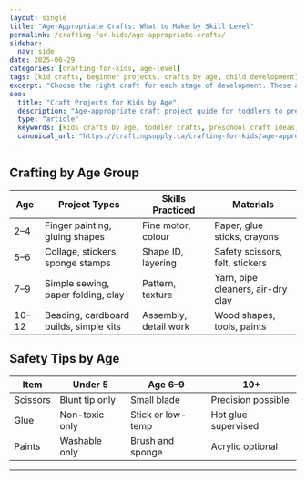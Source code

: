 ```yaml
---
layout: single
title: "Age-Appropriate Crafts: What to Make by Skill Level"
permalink: /crafting-for-kids/age-appropriate-crafts/
sidebar:
  nav: side
date: 2025-06-29
categories: [crafting-for-kids, age-level]
tags: [kid crafts, beginner projects, crafts by age, child development]
excerpt: "Choose the right craft for each stage of development. These activities are sorted by age and skill level to keep things fun and frustration-free."
seo:
  title: "Craft Projects for Kids by Age"
  description: "Age-appropriate craft project guide for toddlers to preteens. Discover what materials and skills match each age group."
  type: "article"
  keywords: [kids crafts by age, toddler crafts, preschool craft ideas, age-level crafts]
  canonical_url: "https://craftingsupply.ca/crafting-for-kids/age-appropriate-crafts/"
---
```


## Crafting by Age Group

| Age | Project Types | Skills Practiced | Materials |
|-----|---------------|------------------|-----------|
| 2–4 | Finger painting, gluing shapes | Fine motor, colour | Paper, glue sticks, crayons |
| 5–6 | Collage, stickers, sponge stamps | Shape ID, layering | Safety scissors, felt, stickers |
| 7–9 | Simple sewing, paper folding, clay | Pattern, texture | Yarn, pipe cleaners, air-dry clay |
| 10–12 | Beading, cardboard builds, simple kits | Assembly, detail work | Wood shapes, tools, paints |

## Safety Tips by Age

| Item | Under 5 | Age 6–9 | 10+ |
|------|---------|--------|-----|
| Scissors | Blunt tip only | Small blade | Precision possible |
| Glue | Non-toxic only | Stick or low-temp | Hot glue supervised |
| Paints | Washable only | Brush and sponge | Acrylic optional |

---
